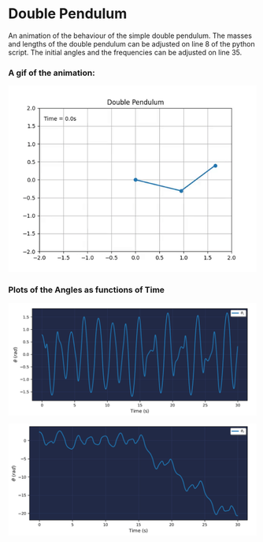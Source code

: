 # Double Pendulum
An animation of the behaviour of the simple double pendulum. The masses and lengths of the double pendulum can be adjusted on line 8 of the python script. The initial angles and the frequencies can be adjusted on line 35.

### A gif of the animation: 

![Double Pendulum](/gifs/Double%20Pendulum.gif)

### Plots of the Angles as functions of Time

![Theta1](/images/Theta1%20vs%20Time.PNG)


![Theta2](/images/Theta2%20vs%20Time.PNG)
